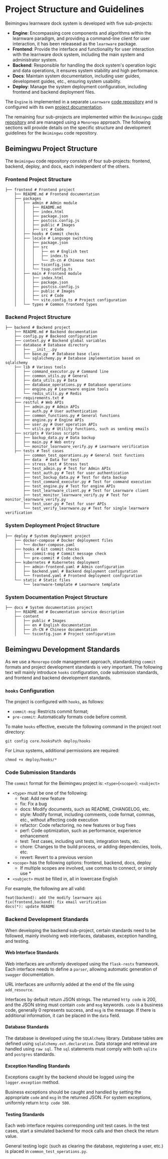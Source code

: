 # Project Structure and Guidelines

Beimingwu learnware dock system is developed with five sub-projects:
- **Engine**: Encompassing core components and algorithms within the learnware paradigm, and providing a command-line client for user interaction, it has been releasead as the `learnware` package.
- **Frontend**: Provide the interface and functionality for user interaction with the learnware dock system, including the main system and administrator system.
- **Backend**: Responsible for handling the dock system's operation logic and data operations, it ensures system stability and high performance.
- **Docs**: Maintain system documentation, including user guides, development guides, etc., ensuring system usability.
- **Deploy**: Manage the system deployment configuration, including frontend and backend deployment files.

The `Engine` is implemented in a separate `Learnware` [code repository](https://www.gitlink.org.cn/beimingwu/learnware) and is configured with its own [project documentation](https://learnware.readthedocs.io/en/latest/).

The remaining four sub-projects are implemented within the `Beimingwu` [code repository](https://www.gitlink.org.cn/beimingwu/beimingwu) and are managed using a `Monorepo` approach. The following sections will provide details on the specific structure and development guidelines for the `Beimingwu` code repository.

## Beimingwu Project Structure

The `Beimingwu` code repository consists of four sub-projects: frontend, backend, deploy, and docs, each independent of the others.

### Frontend Project Structure
```shell
├── frontend # Frontend project
    ├── README.md # Frontend documentation
    ├── packages 
    │   ├── admin # Admin module
    │   │   ├── README.md
    │   │   ├── index.html
    │   │   ├── package.json
    │   │   ├── postcss.config.js
    │   │   ├── public # Images
    │   │   ├── src # Code
    │   ├── hooks # Commit checks
    │   ├── locale # Language switching 
    │   │   ├── package.json
    │   │   ├── src
    │   │   │   ├── en # English text
    │   │   │   ├── index.ts
    │   │   │   └── zh-cn # Chinese text
    │   │   ├── tsconfig.json
    │   │   └── tsup.config.ts
    │   ├── main # Frontend module
    │   │   ├── index.html
    │   │   ├── package.json
    │   │   ├── postcss.config.js
    │   │   ├── public # Images
    │   │   ├── src # Code
    │   │   └── vite.config.ts # Project configuration
    │   └── types # Common frontend types
```

### Backend Project Structure

```shell
├── backend # Backend project
    ├── README.md # Backend documentation
    ├── config.py # Backend configuration
    ├── context.py # Backend global variables
    ├── database # Database directory
    │   ├── __init__.py
    │   ├── base.py  # Database base class
    │   └── sqlalchemy.py # Database implementation based on sqlalchemy
    ├── lib # Various tools
    │   ├── command_executor.py # Command line
    │   ├── common_utils.py # General
    │   ├── data_utils.py # Data
    │   ├── database_operations.py # Database operations
    │   ├── engine.py # Learnware engine tools
    │   └── redis_utils.py # Redis
    ├── requirements.txt # 
    ├── restful # Web APIs
    │   ├── admin.py # Admin APIs
    │   ├── auth.py # User authentication
    │   ├── common_functions.py # General functions
    │   ├── engine.py # Engine APIs
    │   ├── user.py # User operation APIs
    │   └── utils.py # Utility functions, such as sending emails
    ├── scripts # Various scripts
    │   ├── backup_data.py # Data backup
    │   ├── main.py # Web entry
    │   └── monitor_learnware_verify.py # Learnware verification
    ├── tests # Test cases
        ├── common_test_operations.py # General test functions
        ├── data  # Data for test
        ├── stress_test # Stress test
        ├── test_admin.py # Test for Admin APIs
        ├── test_auth.py # Test for user authentication
        ├── test_backup_data.py # Test for data backup
        ├── test_command_executor.py # Test for command execution
        ├── test_engine.py # Test for engine APIs
        ├── test_learnware_client.py # Test for Learnware client
        ├── test_monitor_learnware_verify.py # Test for monitor_learnware_verify.py
        ├── test_user.py # Test for user APIs
        └── test_verify_learnware.py # Test for single learnware verification
```

### System Deployment Project Structure

```shell
├── deploy # System deployment project
    ├── docker-compose # Docker deployment files
    │   └── docker-compose.yaml
    ├── hooks # Git commit checks
    │   ├── commit-msg # Commit message check
    │   └── pre-commit # Code check
    ├── kubernetes # Kubernetes deployment 
    │   ├── admin-frontend.yaml # Admin configuration
    │   ├── backend.yaml # Backend deployment configuration
    │   └── frontend.yaml # Frontend deployment configuration
    └── static # Static files
        └── learnware-template # Learnware template
```

### System Documentation Project Structure

```shell
├── docs # System documentation project
    ├── README.md # Documentation service description
    ├── content 
    │   ├── public # Images
    │   ├── en # English documentation
    │   ├── zh-CN # Chinese documentation
    │   └── tsconfig.json # Project configuration
```

## Beimingwu Development Standards

As we use a `Monorepo` code management approach, standardizing `commit` formats and project development standards is very important. The following text will mainly introduce `hooks` configuration, code submission standards, and frontend and backend development standards.

### `hooks` Configuration

The project is configured with `hooks`, as follows:
- `commit-msg`: Restricts commit format;
- `pre-commit`: Automatically formats code before commit.

To make `hooks` effective, execute the following command in the project root directory:
```shell
git config core.hooksPath deploy/hooks
```
For Linux systems, additional permissions are required:
```shell
chmod +x deploy/hooks/*
```

### Code Submission Standards

The `commit` format for the Beimingwu project is: `<type>`(`<scope>`): `<subject>`
- `<type>` must be one of the following:
    - feat: Add new feature
    - fix: Fix a bug
    - docs: Modify documents, such as README, CHANGELOG, etc.
    - style: Modify format, including comments, code format, commas, etc., without affecting code execution
    - refactor: Code refactoring, no new features or bug fixes
    - perf: Code optimization, such as performance, experience enhancement
    - test: Test cases, including unit tests, integration tests, etc.
    - chore: Changes to the build process, or adding dependencies, tools, etc.
    - revert: Revert to a previous version
- `<scope>` has the following options: frontend, backend, docs, deploy
    - If multiple scopes are involved, use commas to connect, or simply use *
- `<subject>` must be filled in, all in lowercase English

For example, the following are all valid:
```shell
feat(backend): add the modify learnware api
fix(frontend,backend): fix email verification
docs(*): update README
```

### Backend Development Standards

When developing the backend sub-project, certain standards need to be followed, mainly involving web interfaces, databases, exception handling, and testing.

#### Web Interface Standards

Web interfaces are uniformly developed using the `flask-restx` framework. Each interface needs to define a `parser`, allowing automatic generation of `swagger` documentation.

URL interfaces are uniformly added at the end of the file using `add_resource`.

Interfaces by default return JSON strings. The returned `http code` is 200, and the JSON string must contain `code` and `msg` keywords. `code` is a business code, generally 0 represents success, and `msg` is the message. If there is additional information, it can be placed in the `data` field.

#### Database Standards

The database is developed using the `SQLAlchemy` library. Database tables are defined using `sqlalchemy.ext.declarative`. Data storage and retrieval are handled using `raw sql`. The `sql` statements must comply with both `sqlite` and `postgres` standards.

#### Exception Handling Standards

Exceptions caught by the backend should be logged using the `logger.exception` method.

Business exceptions should be caught and handled by setting the appropriate `code` and `msg` in the returned JSON. For system exceptions, uniformly return `http code 500`.

#### Testing Standards

Each web interface requires corresponding unit test cases. In the test cases, start a simulated backend for mock calls and then check the return value.

General testing logic (such as clearing the database, registering a user, etc.) is placed in `common_test_operations.py`.